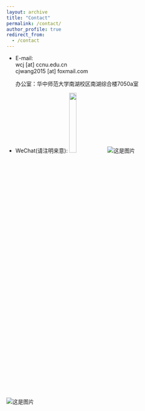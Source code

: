 ```yaml
---
layout: archive
title: "Contact"
permalink: /contact/
author_profile: true
redirect_from:
  - /contact
---
```



* E-mail:  
  wcj [at] ccnu.edu.cn  
  cjwang2015 [at] foxmail.com  
  
  办公室：华中师范大学南湖校区南湖综合楼7050a室
  
* WeChat(请注明来意):
  <img src=[https://img-blog.csdnimg.cn/20200822014538211.png](https://itachjw.github.io/images/weichat.jpg) width=20% />
  ![这是图片](https://itachjw.github.io/images/weichat.jpg "Magic Gardens")


 ![这是图片](https://itachjw.github.io/images/江湖.jpeg "Magic Gardens")
